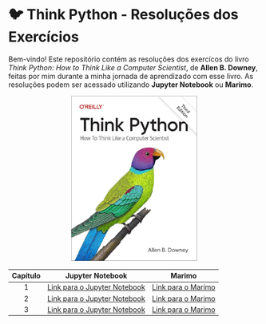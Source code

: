 # 🐦 Think Python - Resoluções dos Exercícios
Bem-vindo! Este repositório contém as resoluções dos exercícos do livro *Think Python: How to Think Like a Computer Scientist*, de **Allen B. Downey**, feitas por mim durante a minha jornada de aprendizado com esse livro. As resoluções podem ser acessado utilizando **Jupyter Notebook** ou **Marimo**. 

<p align="center">
  <img src="assets/book_image.jpg" alt="Capa do livro" width="50%">
</p>


| Capítulo     | Jupyter Notebook      | Marimo       |
|:------------:|:---------------------:|:------------:|
|   1          | [Link para o Jupyter Notebook](https://github.com/marcosnevary/think-python/blob/main/capitulo-1/capitulo_1.ipynb) | [Link para o Marimo](https://static.marimo.app/static/capitulo-1-u20f) |
|   2          | [Link para o Jupyter Notebook](https://github.com/marcosnevary/think-python/blob/main/capitulo-2/capitulo_2.ipynb) | [Link para o Marimo](https://static.marimo.app/static/capitulo-2-0594) |
|   3          | [Link para o Jupyter Notebook](https://github.com/marcosnevary/think-python/blob/main/capitulo-3/capitulo_3.ipynb) | [Link para o Marimo](https://static.marimo.app/static/capitulo-3-e6h6) |
